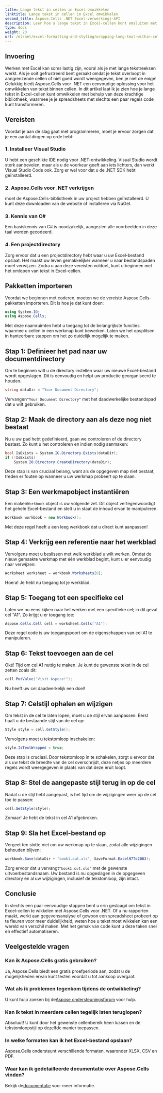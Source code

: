 ```yaml
---
title: Lange tekst in cellen in Excel omwikkelen
linktitle: Lange tekst in cellen in Excel omwikkelen
second_title: Aspose.Cells .NET Excel-verwerkings-API
description: Leer hoe u lange tekst in Excel-cellen kunt omsluiten met Aspose.Cells voor .NET in deze eenvoudig te volgen handleiding. Transformeer uw spreadsheets moeiteloos.
type: docs
weight: 23
url: /nl/net/excel-formatting-and-styling/wrapping-long-text-within-cells/
---
```

## Invoering
Werken met Excel kan soms lastig zijn, vooral als je met lange tekstreeksen werkt. Als je ooit gefrustreerd bent geraakt omdat je tekst overloopt in aangrenzende cellen of niet goed wordt weergegeven, ben je niet de enige! Gelukkig biedt Aspose.Cells voor .NET een eenvoudige oplossing voor het omwikkelen van tekst binnen cellen. In dit artikel laat ik je zien hoe je lange tekst in Excel-cellen kunt omwikkelen met behulp van deze krachtige bibliotheek, waarmee je je spreadsheets met slechts een paar regels code kunt transformeren. 
## Vereisten
Voordat je aan de slag gaat met programmeren, moet je ervoor zorgen dat je een aantal dingen op orde hebt:
### 1. Installeer Visual Studio
U hebt een geschikte IDE nodig voor .NET-ontwikkeling. Visual Studio wordt sterk aanbevolen, maar als u de voorkeur geeft aan iets lichters, dan werkt Visual Studio Code ook. Zorg er wel voor dat u de .NET SDK hebt geïnstalleerd.
### 2. Aspose.Cells voor .NET verkrijgen
moet de Aspose.Cells-bibliotheek in uw project hebben geïnstalleerd. U kunt deze downloaden van de website of installeren via NuGet.
### 3. Kennis van C#
Een basiskennis van C# is noodzakelijk, aangezien alle voorbeelden in deze taal worden gecodeerd.
### 4. Een projectdirectory
Zorg ervoor dat u een projectdirectory hebt waar u uw Excel-bestand opslaat. Het maakt uw leven gemakkelijker wanneer u naar bestandspaden moet verwijzen.
Zodra u aan deze vereisten voldoet, kunt u beginnen met het omlopen van tekst in Excel-cellen.
## Pakketten importeren
Voordat we beginnen met coderen, moeten we de vereiste Aspose.Cells-pakketten importeren. Dit is hoe je dat kunt doen:
```csharp
using System.IO;
using Aspose.Cells;
```
Met deze naamruimten hebt u toegang tot de belangrijkste functies waarmee u cellen in een werkmap kunt bewerken.
Laten we het opsplitsen in hanteerbare stappen om het zo duidelijk mogelijk te maken.
## Stap 1: Definieer het pad naar uw documentdirectory
Om te beginnen wilt u de directory instellen waar uw nieuwe Excel-bestand wordt opgeslagen. Dit is eenvoudig en helpt uw productie georganiseerd te houden.
```csharp
string dataDir = "Your Document Directory";
```
 Vervangen`"Your Document Directory"` met het daadwerkelijke bestandspad dat u wilt gebruiken.
## Stap 2: Maak de directory aan als deze nog niet bestaat
Nu u uw pad hebt gedefinieerd, gaan we controleren of de directory bestaat. Zo kunt u het controleren en indien nodig aanmaken:
```csharp
bool IsExists = System.IO.Directory.Exists(dataDir);
if (!IsExists)
    System.IO.Directory.CreateDirectory(dataDir);
```
Deze stap is van cruciaal belang, want als de opgegeven map niet bestaat, treden er fouten op wanneer u uw werkmap probeert op te slaan.
## Stap 3: Een werkmapobject instantiëren
 Een maken`Workbook` object is uw volgende zet. Dit object vertegenwoordigt het gehele Excel-bestand en stelt u in staat de inhoud ervan te manipuleren.
```csharp
Workbook workbook = new Workbook();
```
Met deze regel heeft u een leeg werkboek dat u direct kunt aanpassen!
## Stap 4: Verkrijg een referentie naar het werkblad
Vervolgens moet u beslissen met welk werkblad u wilt werken. Omdat de nieuw gemaakte werkmap met één werkblad begint, kunt u er eenvoudig naar verwijzen:
```csharp
Worksheet worksheet = workbook.Worksheets[0];
```
Hoera! Je hebt nu toegang tot je werkblad.
## Stap 5: Toegang tot een specifieke cel
Laten we nu eens kijken naar het werken met een specifieke cel; in dit geval cel "A1". Zo krijgt u er toegang toe:
```csharp
Aspose.Cells.Cell cell = worksheet.Cells["A1"];
```
Deze regel code is uw toegangspoort om de eigenschappen van cel A1 te manipuleren.
## Stap 6: Tekst toevoegen aan de cel
Oké! Tijd om cel A1 nuttig te maken. Je kunt de gewenste tekst in de cel zetten zoals dit:
```csharp
cell.PutValue("Visit Aspose!");
```
Nu heeft uw cel daadwerkelijk een doel!
## Stap 7: Celstijl ophalen en wijzigen
Om tekst in de cel te laten lopen, moet u de stijl ervan aanpassen. Eerst haalt u de bestaande stijl van de cel op:
```csharp
Style style = cell.GetStyle();
```
Vervolgens moet u tekstomloop inschakelen:
```csharp
style.IsTextWrapped = true;
```
Deze stap is cruciaal. Door tekstomloop in te schakelen, zorgt u ervoor dat als uw tekst de breedte van de cel overschrijdt, deze netjes op meerdere regels wordt weergegeven in plaats van dat deze eruit loopt.
## Stap 8: Stel de aangepaste stijl terug in op de cel
Nadat u de stijl hebt aangepast, is het tijd om de wijzigingen weer op de cel toe te passen:
```csharp
cell.SetStyle(style);
```
Zomaar! Je hebt de tekst in cel A1 afgebroken.
## Stap 9: Sla het Excel-bestand op
Vergeet ten slotte niet om uw werkmap op te slaan, zodat alle wijzigingen behouden blijven:
```csharp
workbook.Save(dataDir + "book1.out.xls", SaveFormat.Excel97To2003);
```
 Zorg ervoor dat u vervangt`"book1.out.xls"` met de gewenste uitvoerbestandsnaam. Uw bestand is nu opgeslagen in de opgegeven directory en al uw wijzigingen, inclusief de tekstomloop, zijn intact.
## Conclusie
In slechts een paar eenvoudige stappen bent u erin geslaagd om tekst in Excel-cellen te wikkelen met Aspose.Cells voor .NET. Of u nu rapporten maakt, werkt aan gegevensanalyse of gewoon een spreadsheet probeert op te fleuren voor meer duidelijkheid, weten hoe u tekst moet wikkelen kan een wereld van verschil maken. Met het gemak van code kunt u deze taken snel en effectief automatiseren.
## Veelgestelde vragen
### Kan ik Aspose.Cells gratis gebruiken?  
Ja, Aspose.Cells biedt een gratis proefperiode aan, zodat u de mogelijkheden ervan kunt testen voordat u tot aankoop overgaat.
### Wat als ik problemen tegenkom tijdens de ontwikkeling?  
 U kunt hulp zoeken bij de[Aspose ondersteuningsforum](https://forum.aspose.com/c/cells/9) voor hulp.
### Kan ik tekst in meerdere cellen tegelijk laten teruglopen?  
Absoluut! U kunt door het gewenste cellenbereik heen lussen en de tekstomloopstijl op dezelfde manier toepassen.
### In welke formaten kan ik het Excel-bestand opslaan?  
Aspose.Cells ondersteunt verschillende formaten, waaronder XLSX, CSV en PDF.
### Waar kan ik gedetailleerde documentatie over Aspose.Cells vinden?  
 Bekijk de[documentatie](https://reference.aspose.com/cells/net/) voor meer informatie.